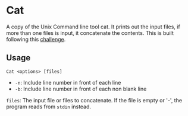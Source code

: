 # Cat
A copy of the Unix Command line tool cat. It prints out the input files, if more than one files is input, it concatenate the contents. This is built following this [challenge][link].

## Usage
```
Cat <options> [files]
```
- `-n`: Include line number in front of each line 
- `-b`: Include line number in front of each non blank line

`files`: The input file or files to concatenate. If the file is empty or '-', the program reads from `stdin` instead.


[link]:https://codingchallenges.fyi/challenges/challenge-cat/